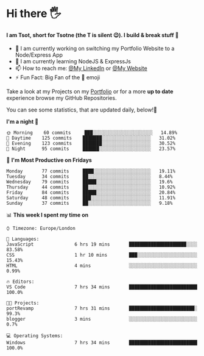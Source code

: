 # Hi there :raised_hand_with_fingers_splayed:
#### I am Tsot, short for Tsotne (the T is silent :wink:). I build & break stuff :space_invader:
- :telescope: I am currently working on switching my Portfolio Website to a Node/Express App
- :seedling: I am currently learning NodeJS & ExpressJs
- :mailbox: How to reach me: [@My LinkedIn](https://www.linkedin.com/in/tsotne-gvadzabia/) or [@My Website](https://tsotnegvadzabia.me/contact)
- :zap: Fun Fact: Big Fan of the :space_invader: emoji

Take a look at my Projects on my [Portfolio](https://tsotnegvadzabia.me/) or for a more **up to date** experience browse my GitHub Repositories.

You can see some statistics, that are updated daily, below!:space_invader:
<!--START_SECTION:waka-->
**I'm a night 🦉** 

```text
🌞 Morning    60 commits     ███░░░░░░░░░░░░░░░░░░░░░░   14.89% 
🌆 Daytime    125 commits    ███████░░░░░░░░░░░░░░░░░░   31.02% 
🌃 Evening    123 commits    ███████░░░░░░░░░░░░░░░░░░   30.52% 
🌙 Night      95 commits     ██████░░░░░░░░░░░░░░░░░░░   23.57%

```
📅 **I'm Most Productive on Fridays** 

```text
Monday       77 commits     ████░░░░░░░░░░░░░░░░░░░░░   19.11% 
Tuesday      34 commits     ██░░░░░░░░░░░░░░░░░░░░░░░   8.44% 
Wednesday    79 commits     █████░░░░░░░░░░░░░░░░░░░░   19.6% 
Thursday     44 commits     ██░░░░░░░░░░░░░░░░░░░░░░░   10.92% 
Friday       84 commits     █████░░░░░░░░░░░░░░░░░░░░   20.84% 
Saturday     48 commits     ███░░░░░░░░░░░░░░░░░░░░░░   11.91% 
Sunday       37 commits     ██░░░░░░░░░░░░░░░░░░░░░░░   9.18%

```


📊 **This week I spent my time on** 

```text
⌚︎ Timezone: Europe/London

💬 Languages: 
JavaScript               6 hrs 19 mins       █████████████████████░░░░   83.58% 
CSS                      1 hr 10 mins        ███░░░░░░░░░░░░░░░░░░░░░░   15.43% 
HTML                     4 mins              ░░░░░░░░░░░░░░░░░░░░░░░░░   0.99%

🔥 Editors: 
VS Code                  7 hrs 34 mins       █████████████████████████   100.0%

🐱‍💻 Projects: 
portRevamp               7 hrs 31 mins       ████████████████████████░   99.3% 
blogger                  3 mins              ░░░░░░░░░░░░░░░░░░░░░░░░░   0.7%

💻 Operating Systems: 
Windows                  7 hrs 34 mins       █████████████████████████   100.0%

```


<!--END_SECTION:waka-->
